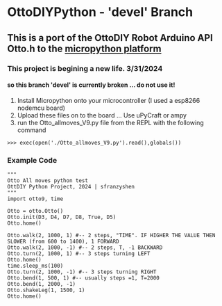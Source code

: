 # OttoDIYPython - 'devel' Branch

## This is a port of the OttoDIY Robot Arduino API Otto.h to the [micropython platform](https://docs.micropython.org/en/latest/)

### This project is begining a new life. 3/31/2024
#### so this branch 'devel' is currently broken ... do not use it!

1) Install Micropython onto your microcontroller (I used a esp8266 nodemcu board)
2) Upload these files on to the board ... Use uPyCraft or ampy
3) run the Otto_allmoves_V9.py file from the REPL with the following command

`>>> exec(open('./Otto_allmoves_V9.py').read(),globals())`

### Example Code
```
"""
Otto All moves python test 
OttDIY Python Project, 2024 | sfranzyshen
"""
import otto9, time

Otto = otto.Otto()
Otto.init(D3, D4, D7, D8, True, D5)
Otto.home()

Otto.walk(2, 1000, 1) #-- 2 steps, "TIME". IF HIGHER THE VALUE THEN SLOWER (from 600 to 1400), 1 FORWARD
Otto.walk(2, 1000, -1) #-- 2 steps, T, -1 BACKWARD 
Otto.turn(2, 1000, 1) #-- 3 steps turning LEFT
Otto.home()
time.sleep_ms(100)  
Otto.turn(2, 1000, -1) #-- 3 steps turning RIGHT 
Otto.bend(1, 500, 1) #-- usually steps =1, T=2000
Otto.bend(1, 2000, -1)     
Otto.shakeLeg(1, 1500, 1)
Otto.home()
```

